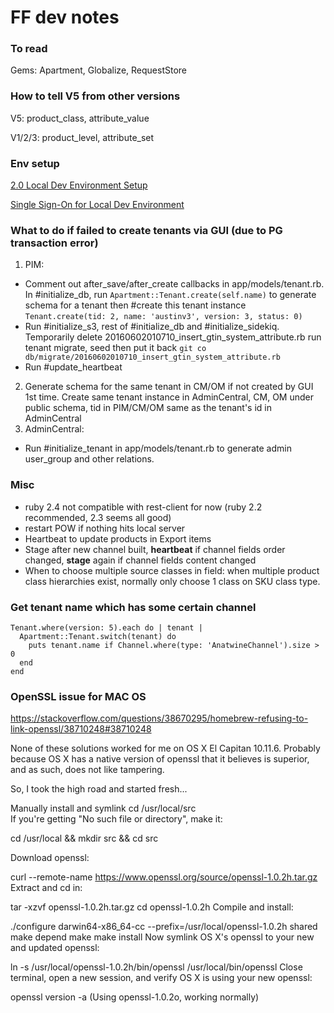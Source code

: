 # FF dev notes

### To read

Gems: Apartment, Globalize, RequestStore

### How to tell V5 from other versions

V5: product_class, attribute_value

V1/2/3: product_level, attribute_set

### Env setup

[2.0 Local Dev Environment Setup](https://fusionfactory.atlassian.net/wiki/spaces/CC/pages/14745663/2.0+Local+Dev+Environment+Setup)

[Single Sign-On for Local Dev Environment](https://fusionfactory.atlassian.net/wiki/spaces/CC/pages/3571785/Single+Sign-On+for+Local+Dev+Environment)

### What to do if failed to create tenants via GUI (due to PG transaction error)

1. PIM: 
  * Comment out after_save/after_create callbacks in app/models/tenant.rb. In #initialize_db, run `Apartment::Tenant.create(self.name)` to generate schema for a tenant then #create this tenant instance
  `Tenant.create(tid: 2, name: 'austinv3', version: 3, status: 0)`
  * Run #initialize_s3, rest of #initialize_db and #initialize_sidekiq. Temporarily delete 20160602010710_insert_gtin_system_attribute.rb run tenant migrate, seed then put it back
  `git co db/migrate/20160602010710_insert_gtin_system_attribute.rb`
  * Run #update_heartbeat
2. Generate schema for the same tenant in CM/OM if not created by GUI 1st time. Create same tenant instance in AdminCentral, CM, OM under public schema, tid in PIM/CM/OM same as the tenant's id in AdminCentral
3. AdminCentral:
  * Run #initialize_tenant in app/models/tenant.rb to generate admin user_group and other relations.
  
### Misc

  * ruby 2.4 not compatible with rest-client for now (ruby 2.2 recommended, 2.3 seems all good)
  * restart POW if nothing hits local server
  * Heartbeat to update products in Export items
  * Stage after new channel built, **heartbeat** if channel fields order changed, **stage** again if channel fields content changed
  * When to choose multiple source classes in field: when multiple product class hierarchies exist, normally only choose 1  class on SKU class type.
  

### Get tenant name which has some certain channel

```
Tenant.where(version: 5).each do | tenant |
  Apartment::Tenant.switch(tenant) do
    puts tenant.name if Channel.where(type: 'AnatwineChannel').size > 0
  end
end
```

### OpenSSL issue for MAC OS

https://stackoverflow.com/questions/38670295/homebrew-refusing-to-link-openssl/38710248#38710248

None of these solutions worked for me on OS X El Capitan 10.11.6. Probably because OS X has a native version of openssl that it believes is superior, and as such, does not like tampering.

So, I took the high road and started fresh...

Manually install and symlink
cd /usr/local/src  
If you're getting "No such file or directory", make it:

cd /usr/local && mkdir src && cd src

Download openssl:

curl --remote-name https://www.openssl.org/source/openssl-1.0.2h.tar.gz
Extract and cd in:

tar -xzvf openssl-1.0.2h.tar.gz
cd openssl-1.0.2h
Compile and install:

./configure darwin64-x86_64-cc --prefix=/usr/local/openssl-1.0.2h shared
make depend
make
make install
Now symlink OS X's openssl to your new and updated openssl:

ln -s /usr/local/openssl-1.0.2h/bin/openssl /usr/local/bin/openssl
Close terminal, open a new session, and verify OS X is using your new openssl:

openssl version -a
(Using openssl-1.0.2o, working normally)
